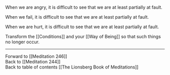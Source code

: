 When we are angry, it is difficult to see that we are at least partially at fault. 

When we fail, it is difficult to see that we are at least partially at fault. 

When we are hurt, it is difficult to see that we are at least partially at fault. 

Transform the [[Conditions]] and your [[Way of Being]] so that such things no longer occur. 

___

Forward to [[Meditation 246]]  
Back to [[Meditation 244]]  
Back to table of contents [[The Lionsberg Book of Meditations]]  